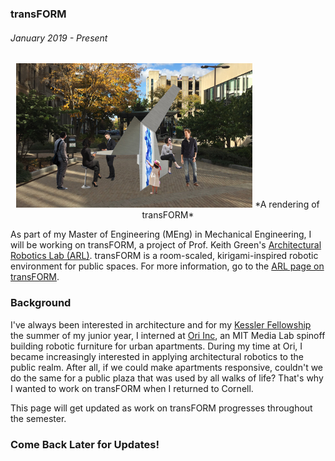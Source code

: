 ### transFORM
###### January 2019 - Present

<span style="display:block;text-align:center">
<img src="./images/transFORM.jpg" alt="That's me in that pic" width="75%" style="margin: 0 auto"/>
*A rendering of transFORM*
</span>

As part of my Master of Engineering (MEng) in Mechanical Engineering, I will be working on transFORM, a project of Prof. Keith Green\'s [Architectural Robotics Lab (ARL)](https://arl.human.cornell.edu/). transFORM is a room-scaled, kirigami-inspired robotic environment for public spaces. For more information, go to the [ARL page on transFORM](https://arl.human.cornell.edu/research-transFORM.html).

### Background

I\'ve always been interested in architecture and for my [Kessler Fellowship](https://www.engineering.cornell.edu/students/undergraduate-students/entrepreneurial-options-undergrad-students/kessler-fellows-program) the summer of my junior year, I interned at [Ori Inc](https://oriliving.com/), an MIT Media Lab spinoff building robotic furniture for urban apartments. During my time at Ori, I became increasingly interested in applying architectural robotics to the public realm. After all, if we could make apartments responsive, couldn\'t we do the same for a public plaza that was used by all walks of life? That\'s why I wanted to work on transFORM when I returned to Cornell.

This page will get updated as work on transFORM progresses throughout the semester.

### Come Back Later for Updates!